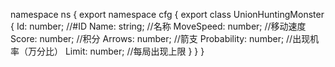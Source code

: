 namespace ns {
	export namespace cfg {
		export class UnionHuntingMonster {
			Id: number;		//#ID
			Name: string;		//名称
			MoveSpeed: number;		//移动速度
			Score: number;		//积分
			Arrows: number;		//箭支
			Probability: number;		//出现机率（万分比）
			Limit: number;		//每局出现上限
		}
	}
}